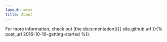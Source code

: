 ```yaml
---
layout: misc
title: About
---
```


For more information, check out [the documentation]({{ site.github.url }}{% post_url 2016-10-10-getting-started %}).
